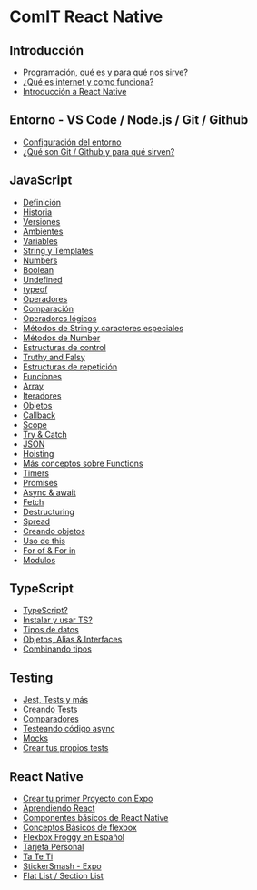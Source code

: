 # ComIT React Native

## Introducción

- [Programación, qué es y para qué nos sirve?](programacion.md)
- [¿Qué es internet y como funciona?](internet.md#qué-es)
- [Introducción a React Native](reactnative.md)

## Entorno - VS Code / Node.js / Git / Github

- [Configuración del entorno](setupjs.md)
- [¿Qué son Git / Github y para qué sirven?](git.md)

## JavaScript

- [Definición](javascript/definicion.md)
- [Historia](javascript/historia.md)
- [Versiones](javascript/versiones.md)
- [Ambientes](javascript/ambientes.md)
- [Variables](javascript/variables.md)
- [String y Templates](javascript/string.md)
- [Numbers](javascript/numbers.md)
- [Boolean](javascript/boolean.md)
- [Undefined](javascript/undefined.md)
- [typeof](javascript/typeof.md)
- [Operadores](javascript/operadores.md)
- [Comparación](javascript/comparacion.md)
- [Operadores lógicos](javascript/operadoreslogicos.md)
- [Métodos de String y caracteres especiales](javascript/metodosdestring.md)
- [Métodos de Number](javascript/numbersmetodos.md)
- [Estructuras de control](javascript/estructurasdecontrol.md)
- [Truthy and Falsy](javascript/truthyandfalsy.md)
- [Estructuras de repetición](javascript/estructurasderepeticion.md)
- [Funciones](javascript/funciones.md)
- [Array](javascript/array.md)
- [Iteradores](javascript/iteradores.md)
- [Objetos](javascript/objetos.md)
- [Callback](javascript/callback.md)
- [Scope](javascript/scope.md)
- [Try & Catch](javascript/tryandcatch.md)
- [JSON](javascript/json.md)
- [Hoisting](javascript/hoisting.md)
- [Más conceptos sobre Functions](javascript/advanceFunctions.md)
- [Timers](javascript/timers.md)
- [Promises](javascript/promises.md)
- [Async & await](javascript/asyncandawait.md)
- [Fetch](javascript/fetch.md)
- [Destructuring](javascript/destructuring.md)
- [Spread](javascript/spread.md)
- [Creando objetos](javascript/creandoobjetos.md)
- [Uso de this](javascript/this.md)
- [For of & For in](javascript/forinforof.md)
- [Modulos](javascript/modulos.md)

## TypeScript

- [TypeScript?](typescript/intro.md)
- [Instalar y usar TS?](typescript/installing.md)
- [Tipos de datos](typescript/tipos_mas_comunes.md)
- [Objetos, Alias & Interfaces](typescript/objetos_tipos_e_interfaces.md)
- [Combinando tipos](typescript/combinando_tipos.md)

## Testing

- [Jest, Tests y más](jest/jest_tests_y_mas.md)
- [Creando Tests](jest/creando_tests.md)
- [Comparadores](jest/comparadores.md)
- [Testeando código async](jest/async.md)
- [Mocks](jest/mocks.md)
- [Crear tus propios tests](jest/creartests.md)

## React Native

- [Crear tu primer Proyecto con Expo](reactnative/primerproyecto.md)
- [Aprendiendo React](reactnative/aprendiendoreact.md)
- [Componentes básicos de React Native](reactnative/componentesbasicosrn.md)
- [Conceptos Básicos de flexbox](https://developer.mozilla.org/es/docs/Web/CSS/CSS_flexible_box_layout/Basic_concepts_of_flexbox)
- [Flexbox Froggy en Español](https://flexboxfroggy.com/#es)
- [Tarjeta Personal](reactnative/tarjetapersonal.md)
- [Ta Te Ti](reactnative/tictactoe.md)
- [StickerSmash - Expo](reactnative/stickersmash.md)
- [Flat List / Section List](reactnative/listas.md)

<!--
Tutoriales de Expo
- Flat List / Section List
- Navegación
- Redux / Manejo de estado
- Fetch
- useEffect
- Context
- Firebase Login
- Usar la cámara
- Splash Screen & Icon
- Como publicar la App -> Expo tutorial
- Notificaciones
- Modulo Nativo
- Accessibilidad


## Componentes Básicos:

## Listas y desplazamiento:

- [FlatList](flatlist.md)
- [SectionList](sectionlist.md)

## Arquitectura de componentes:

- [Componiendo componentes](ccomp.md)
- [Ciclo de vida del componente](clife.md)
- [Hooks para componentes funcion](hookscom.md)

## Gestión de estado:

- [Gestión de estado](statemanagement.md)
- [Estado en componentes de clase (Class)](stateclass.md)
- [Uso de hooks para estado en componentes funcionales](hookfunc.md)

## Flujo de datos:

- [Flujo de datos](dataflow.md)
- [Levantando estado](lifting.md)
- [Gestión de estado complejo con useReducer o API de contexto (Context)](managingcomplexstate.md)

## Patrones avanzados:

- [Patrones avanzados](advanced.md)
- [Componentes de orden superior (Higher-order)](higher.md)
- [Render props](render.md)

# Navegación y estilos en React Native

## Stack Navigator

- [Navegación y estilo de React Native](reactstyle.md)
- [Stack Navigator](stacknavigator.md)

## Navegador de pestañas (Tab Navigator)

- [Configuración y uso básico](setupbasicusage.md)
- [Navegación entre pantallas](navigatingscreens.md)
- [Navegador de pestañas (Tabs)](tabnav.md)
- [Configuración y personalización](setupcustom.md)
- [Manipulación de la navegación por pestañas](handletabnav.md)

## Drawer Navigator

- [Drawer Navigator](drawnav.md)
- [ Implementación de un menú lateral](implementside.md)
- [Configuración de las opciones del cajón (drawer options)](configdrawer.md)
- [Diseño visual de componentes usando hoja de estilo (StyleSheet)](stylingstylesheet.md)

## Estilo básico

- [Estilo básico](basicstyling.md)
- [Usando StyleSheet.create para crear una hoja de estilos](stylesheet.md)
- [Aplicando estilos a componentes](stylecomponents.md)
- [Propiedades de estilo comunes](commonstyle.md)
- [Propiedades de estilo para componentes Text, View e Image](textviewimage.md)
- [Manejo de diferentes tamaños de dispositivo](handledifferent.md)

## Diseño de layouts utilizando Flexbox

- [Flexbox para Layout Design](flexboxlayoutdesign.md)
- [Fundamentos de Flexbox](flexboxbasics.md)
- [Propiedades de Flexbox](flexproperties.md)
- [Ejemplos prácticos y diseños](examplesflex.md)

## Entrada de datos por parte del Usuario y API's

- [Entrada de texto y manejo de las interacciones del usuario](textinputuser.md)
- [Obtener datos de servidor remoto y mostrarlos en la App](fetchingdataapi.md)

## Integración con Firebase y desarrollo de aplicaciones

- [ntroducción a Firebase y configuración de un proyecto Firebase](introfirebasesetup.md)
- [Autenticación Firebase](firebaseauthen.md)

## Integración con Firebase y Desarrollo de Apps

- [Firebase Firestore](crudfirestore.md)
- [Características avanzadas de React Native](advancedreactnative.md)
  -->
